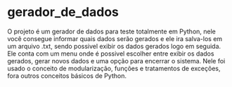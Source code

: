 # gerador_de_dados
O projeto é um gerador de dados para teste totalmente em Python, nele você consegue informar quais dados serão gerados e ele ira salva-los em um arquivo .txt, sendo possivel exibir os dados gerados logo em seguida. Ele conta com um menu onde é possivel escolher entre exibir os dados gerados, gerar novos dados e uma opção para encerrar o sistema. Nele foi usado o conceito de modularização, funções e tratamentos de exceções, fora outros conceitos básicos de Python.